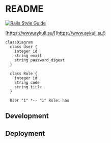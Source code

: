 # README

[![Rails Style Guide](https://img.shields.io/badge/code_style-rubocop-brightgreen.svg)](https://github.com/rubocop/rubocop-rails)

[https://www.aykuli.su/](https://www.aykuli.su/)

```mermaid
classDiagram
  class User {
    integer id
    string email
    string password_digest
  }

  class Role {
    integer id
    string code
    string title
  }

  User "1" *-- "1" Role: has
```

## Development

## Deployment
